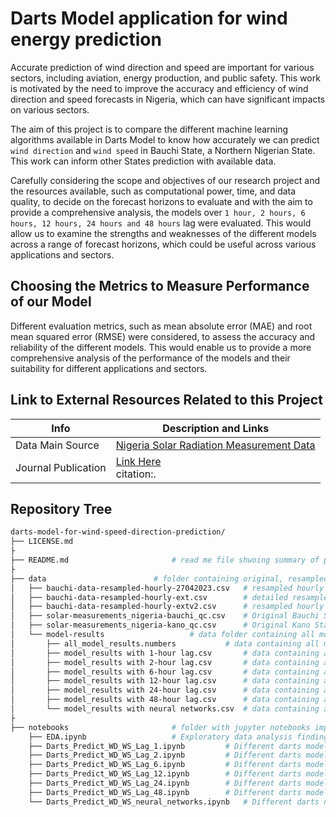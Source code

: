 # Darts Model application for wind energy prediction
Accurate prediction of wind direction and speed are important for various sectors, including aviation, energy production, and public safety. This work is motivated by the need to improve the accuracy and efficiency of wind direction and speed forecasts in Nigeria, which can have significant impacts on various sectors.

The aim of this project is to compare the different machine learning algorithms available in Darts Model to know how accurately we can predict `wind direction` and `wind speed` in Bauchi State, a Northern Nigerian State. This work can inform other States prediction with available data.

Carefully considering the scope and objectives of our research project and the resources available, such as computational power, time, and data quality, to decide on the forecast horizons to evaluate and with the aim to provide a comprehensive analysis, the models over `1 hour, 2 hours, 6 hours, 12 hours, 24 hours and 48 hours` lag were evaluated. This would allow us to examine the strengths and weaknesses of the different models across a range of forecast horizons, which could be useful across various applications and sectors.

## Choosing the Metrics to Measure Performance of our Model
Different evaluation metrics, such as mean absolute error (MAE) and root mean squared error (RMSE) were considered, to assess the accuracy and reliability of the different models. This would enable us to provide a more comprehensive analysis of the performance of the models and their suitability for different applications and sectors.

## Link to External Resources Related to this Project
Info | Description and Links
--- | ---
Data Main Source | [Nigeria Solar Radiation Measurement Data](https://energydata.info/dataset/nigeria-solar-radiation-measurement-data)
Journal Publication | [Link Here](https://www.researchgate.net/publication/378041732_Application_Of_Darts_Model_For_Comparing_Machine_Learning_Algorithms_To_Predict_Wind_Speed_And_Direction_Using_Solar_Data) </br> citation:.

## Repository Tree
```bash
darts-model-for-wind-speed-direction-prediction/
├── LICENSE.md
├
├── README.md						# read me file shwoing summary of project
├
├── data						# folder containing original, resampled and model results data
│   ├── bauchi-data-resampled-hourly-27042023.csv	# resampled hourly data with mean only and selected variables without period
│   ├── bauchi-data-resampled-hourly-ext.csv		# detailed resampled hourly data with mean, max, period for all data elements
│   ├── bauchi-data-resampled-hourly-extv2.csv		# resampled hourly data with mean only and selected variables with period
│   ├── solar-measurements_nigeria-bauchi_qc.csv	# Original Bauchi State solar measurement data
│   ├── solar-measurements_nigeria-kano_qc.csv		# Original Kano State solar measurement data
│   └── model-results					# data folder containing all model results as well as separated results
│       ├── all_model_results.numbers			# data containing all model results with all parameters combined
│       ├── model_results with 1-hour lag.csv		# data containing all model results using 1-hour lag
│       ├── model_results with 2-hour lag.csv		# data containing all model results using 2-hour lag
│       ├── model_results with 6-hour lag.csv		# data containing all model results using 6-hour lag
│       ├── model_results with 12-hour lag.csv		# data containing all model results using 12-hour lag
│       ├── model_results with 24-hour lag.csv		# data containing all model results using 24-hour lag
│       ├── model_results with 48-hour lag.csv		# data containing all model results using 48-hour lag
│       └── model_results with neural networks.csv	# data containing all model results using neural networks
├
├── notebooks						# folder with jupyter notebooks implemented for the project
    ├── EDA.ipynb					# Exploratory data analysis findings notebook	
    ├── Darts_Predict_WD_WS_Lag_1.ipynb			# Different darts model implementation with 1-hour lag
    ├── Darts_Predict_WD_WS_Lag_2.ipynb			# Different darts model implementation with 2-hour lag
    ├── Darts_Predict_WD_WS_Lag_6.ipynb			# Different darts model implementation with 6-hour lag
    ├── Darts_Predict_WD_WS_Lag_12.ipynb		# Different darts model implementation with 12-hour lag
    ├── Darts_Predict_WD_WS_Lag_24.ipynb		# Different darts model implementation with 24-hour lag
    ├── Darts_Predict_WD_WS_Lag_48.ipynb		# Different darts model implementation with 48-hour lag
    └── Darts_Predict_WD_WS_neural_networks.ipynb	# Different darts neural network model implementation
```
